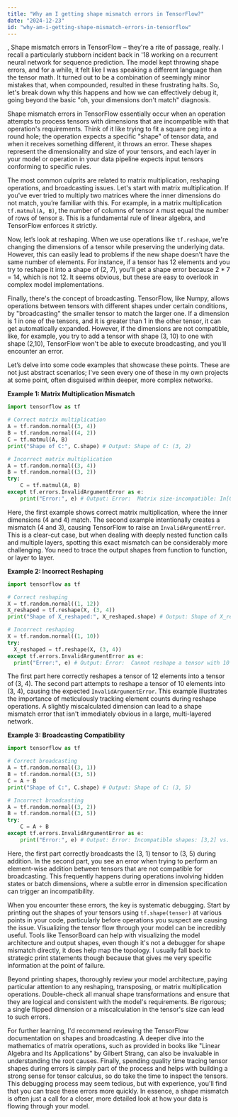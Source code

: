 ```yaml
---
title: "Why am I getting shape mismatch errors in TensorFlow?"
date: "2024-12-23"
id: "why-am-i-getting-shape-mismatch-errors-in-tensorflow"
---
```


,  Shape mismatch errors in TensorFlow – they're a rite of passage, really. I recall a particularly stubborn incident back in '18 working on a recurrent neural network for sequence prediction. The model kept throwing shape errors, and for a while, it felt like I was speaking a different language than the tensor math. It turned out to be a combination of seemingly minor mistakes that, when compounded, resulted in these frustrating halts. So, let's break down why this happens and how we can effectively debug it, going beyond the basic "oh, your dimensions don't match" diagnosis.

Shape mismatch errors in TensorFlow essentially occur when an operation attempts to process tensors with dimensions that are incompatible with that operation's requirements. Think of it like trying to fit a square peg into a round hole; the operation expects a specific "shape" of tensor data, and when it receives something different, it throws an error. These shapes represent the dimensionality and size of your tensors, and each layer in your model or operation in your data pipeline expects input tensors conforming to specific rules.

The most common culprits are related to matrix multiplication, reshaping operations, and broadcasting issues. Let's start with matrix multiplication. If you've ever tried to multiply two matrices where the inner dimensions do not match, you’re familiar with this. For example, in a matrix multiplication `tf.matmul(A, B)`, the number of columns of tensor `A` must equal the number of rows of tensor `B`. This is a fundamental rule of linear algebra, and TensorFlow enforces it strictly.

Now, let’s look at reshaping. When we use operations like `tf.reshape`, we're changing the dimensions of a tensor while preserving the underlying data. However, this can easily lead to problems if the new shape doesn’t have the same number of elements. For instance, if a tensor has 12 elements and you try to reshape it into a shape of (2, 7), you’ll get a shape error because 2 * 7 = 14, which is not 12. It seems obvious, but these are easy to overlook in complex model implementations.

Finally, there's the concept of broadcasting. TensorFlow, like Numpy, allows operations between tensors with different shapes under certain conditions, by "broadcasting" the smaller tensor to match the larger one. If a dimension is 1 in one of the tensors, and it is greater than 1 in the other tensor, it can get automatically expanded. However, if the dimensions are not compatible, like, for example, you try to add a tensor with shape (3, 10) to one with shape (2,10), TensorFlow won't be able to execute broadcasting, and you'll encounter an error.

Let’s delve into some code examples that showcase these points. These are not just abstract scenarios; I've seen every one of these in my own projects at some point, often disguised within deeper, more complex networks.

**Example 1: Matrix Multiplication Mismatch**

```python
import tensorflow as tf

# Correct matrix multiplication
A = tf.random.normal((3, 4))
B = tf.random.normal((4, 2))
C = tf.matmul(A, B)
print("Shape of C:", C.shape) # Output: Shape of C: (3, 2)

# Incorrect matrix multiplication
A = tf.random.normal((3, 4))
B = tf.random.normal((3, 2))
try:
    C = tf.matmul(A, B)
except tf.errors.InvalidArgumentError as e:
    print("Error:", e) # Output: Error:  Matrix size-incompatible: In[0]: [3,4], In[1]: [3,2]
```

Here, the first example shows correct matrix multiplication, where the inner dimensions (4 and 4) match. The second example intentionally creates a mismatch (4 and 3), causing TensorFlow to raise an `InvalidArgumentError`. This is a clear-cut case, but when dealing with deeply nested function calls and multiple layers, spotting this exact mismatch can be considerably more challenging. You need to trace the output shapes from function to function, or layer to layer.

**Example 2: Incorrect Reshaping**

```python
import tensorflow as tf

# Correct reshaping
X = tf.random.normal((1, 12))
X_reshaped = tf.reshape(X, (3, 4))
print("Shape of X_reshaped:", X_reshaped.shape) # Output: Shape of X_reshaped: (3, 4)

# Incorrect reshaping
X = tf.random.normal((1, 10))
try:
  X_reshaped = tf.reshape(X, (3, 4))
except tf.errors.InvalidArgumentError as e:
  print("Error:", e) # Output: Error:  Cannot reshape a tensor with 10 elements to a shape with 12 elements.
```

The first part here correctly reshapes a tensor of 12 elements into a tensor of (3, 4). The second part attempts to reshape a tensor of 10 elements into (3, 4), causing the expected `InvalidArgumentError`. This example illustrates the importance of meticulously tracking element counts during reshape operations. A slightly miscalculated dimension can lead to a shape mismatch error that isn't immediately obvious in a large, multi-layered network.

**Example 3: Broadcasting Compatibility**

```python
import tensorflow as tf

# Correct broadcasting
A = tf.random.normal((3, 1))
B = tf.random.normal((3, 5))
C = A + B
print("Shape of C:", C.shape) # Output: Shape of C: (3, 5)

# Incorrect broadcasting
A = tf.random.normal((3, 2))
B = tf.random.normal((3, 5))
try:
    C = A + B
except tf.errors.InvalidArgumentError as e:
    print("Error:", e) # Output: Error: Incompatible shapes: [3,2] vs. [3,5]
```

Here, the first part correctly broadcasts the (3, 1) tensor to (3, 5) during addition. In the second part, you see an error when trying to perform an element-wise addition between tensors that are not compatible for broadcasting. This frequently happens during operations involving hidden states or batch dimensions, where a subtle error in dimension specification can trigger an incompatibility.

When you encounter these errors, the key is systematic debugging. Start by printing out the shapes of your tensors using `tf.shape(tensor)` at various points in your code, particularly before operations you suspect are causing the issue. Visualizing the tensor flow through your model can be incredibly useful. Tools like TensorBoard can help with visualizing the model architecture and output shapes, even though it's not a debugger for shape mismatch directly, it does help map the topology. I usually fall back to strategic print statements though because that gives me very specific information at the point of failure.

Beyond printing shapes, thoroughly review your model architecture, paying particular attention to any reshaping, transposing, or matrix multiplication operations. Double-check all manual shape transformations and ensure that they are logical and consistent with the model's requirements. Be rigorous; a single flipped dimension or a miscalculation in the tensor's size can lead to such errors.

For further learning, I'd recommend reviewing the TensorFlow documentation on shapes and broadcasting. A deeper dive into the mathematics of matrix operations, such as provided in books like "Linear Algebra and Its Applications" by Gilbert Strang, can also be invaluable in understanding the root causes. Finally, spending quality time tracing tensor shapes during errors is simply part of the process and helps with building a strong sense for tensor calculus, so do take the time to inspect the tensors. This debugging process may seem tedious, but with experience, you'll find that you can trace these errors more quickly. In essence, a shape mismatch is often just a call for a closer, more detailed look at how your data is flowing through your model.
